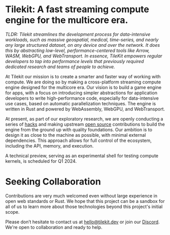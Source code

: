 # Tilekit: A fast streaming compute engine for the multicore era.

*TLDR: Tilekit streamlines the development process for data-intensive workloads, such as massive geospatial, medical, time-series, and nearly any large structured dataset, on any device and over the network. It does this by abstracting low-level, performance-centered tools like Arrow, WASM, WebGPU, and WebTransport. In essence, TileKit empowers regular developers to tap into performance levels that previously required dedicated research and teams of people to achieve.*


At Tilekit our mission is to create a smarter and faster way of working with compute. We are doing so by making a cross-platform streaming compute engine designed for the multicore era. Our vision is to build a game engine for apps, with a focus on introducing simpler abstractions for application developers to write high-performance code, especially for data-intensive use cases, based on automatic parallelization techniques. The engine is written in Rust and powered by WebAssembly, WebGPU, and WebTransport.

At present, as part of our exploratory research, we are openly conducting a series of [hacks](https://github.com/tilekit/hacks) and making upstream [open source](https://github.com/tilekit/opensource) contributions to build the engine from the ground up with quality foundations. Our ambition is to design it as close to the machine as possible, with minimal external dependencies. This approach allows for full control of the ecosystem, including the API, memory, and execution.

A technical preview, serving as an experimental shell for testing compute kernels, is scheduled for Q1 2024.

# Seeking Collaboration
Contributions are very much welcomed even without large experience in open web standards or Rust. We hope that this project can be a sandbox for all of us to learn more about those technologies beyond this project's initial scope. 

Please don’t hesitate to contact us at [hello@tilekit.dev](mailto://hello@tilekit.dev) or join our [Discord](https://discord.gg/jNaYqjgRsB). We're open to collaboration and ready to help.
